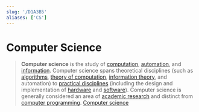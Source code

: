 ```yaml
---
slug: '/D1A3B5'
aliases: ['CS']
---
```


# Computer Science

> **Computer science** is the study of [computation](https://en.wikipedia.org/wiki/Computation 'Computation'), [automation](https://en.wikipedia.org/wiki/Automation 'Automation'), and [information](https://en.wikipedia.org/wiki/Information 'Information'). Computer science spans theoretical disciplines (such as [algorithms](https://en.wikipedia.org/wiki/Algorithm 'Algorithm'), [theory of computation](https://en.wikipedia.org/wiki/Theory_of_computation 'Theory of computation'), [information theory](https://en.wikipedia.org/wiki/Information_theory 'Information theory'), and automation) to [practical disciplines](https://en.wikipedia.org/wiki/Applied_science 'Applied science') (including the design and implementation of [hardware](https://en.wikipedia.org/wiki/Computer_architecture 'Computer architecture') and [software](https://en.wikipedia.org/wiki/Computer_programming 'Computer programming')). Computer science is generally considered an area of [academic research](https://en.wikipedia.org/wiki/Research 'Research') and distinct from [computer programming](https://en.wikipedia.org/wiki/Computer_programming 'Computer programming'). [Computer science](https://en.wikipedia.org/wiki/Computer_science)
